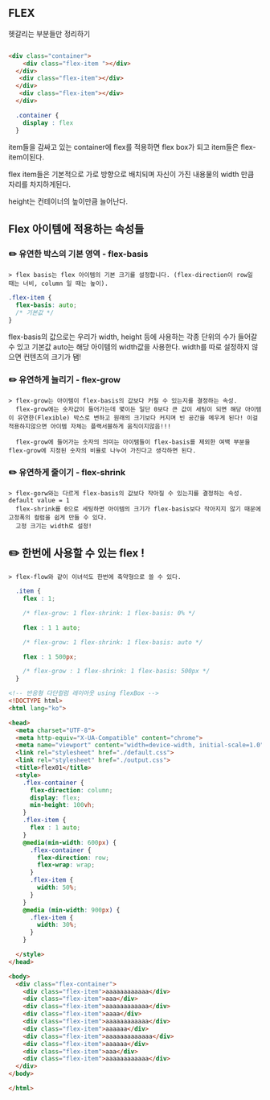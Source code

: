 ## FLEX 

  헷갈리는 부분들만 정리하기 
  ```html

  <div class="container">
      <div class="flex-item "></div>
    </div>
     <div class="flex-item"></div>
    </div>
     <div class="flex-item"></div>
    </div>
  ```
  ```css
    .container {
      display : flex
    }
  ```
  item들을 감싸고 있는 container에 flex를 적용하면 flex box가 되고 item들은 flex-item이된다. 

  flex item들은 기본적으로 가로 방향으로 배치되며 자신이 가진 내용물의 width 만큼 자리를 차지하게된다.

  height는 컨테이너의 높이만큼 늘어난다. 

## Flex 아이템에 적용하는 속성들

  ### ✏️ 유연한 박스의 기본 영역 - flex-basis 

    > flex basis는 flex 아이템의 기본 크기를 설정합니다. (flex-direction이 row일 때는 너비, column 일 때는 높이). 

  ```css
  .flex-item { 
    flex-basis: auto; 
    /* 기본값 */
  }
  ```

  flex-basis의 값으로는 우리가 width, height 등에 사용하는 각종 단위의 수가 들어갈 수 있고 기본값 auto는 해당 아이템의 width값을 사용한다. width를 따로 설정하지 않으면 컨텐츠의 크기가 됌! 

  ### ✏️ 유연하게 늘리기 - flex-grow

    > flex-grow는 아이템이 flex-basis의 값보다 커질 수 있는지를 결정하는 속성.
      flex-grow에는 숫자값이 들어가는데 몇이든 일단 0보다 큰 값이 세팅이 되면 해당 아이템이 유연한(Flexible) 박스로 변하고 원래의 크기보다 커지며 빈 공간을 메우게 된다! 이걸 적용하지않으면 아이템 자체는 플랙서블하게 움직이지않음!!!

      flex-grow에 들어가는 숫자의 의미는 아이템들이 flex-basis를 제외한 여백 부분을 flex-grow에 지정된 숫자의 비율로 나누어 가진다고 생각하면 된다.

  ### ✏️ 유연하게 줄이기 - flex-shrink

    > flex-gorw와는 다르게 flex-basis의 값보다 작아질 수 있는지를 결정하는 속성. default value = 1 
      flex-shrink를 0으로 세팅하면 아이템의 크기가 flex-basis보다 작아지지 않기 때문에 고정폭의 컬럼을 쉽게 만들 수 있다.
      고정 크기는 width로 설정! 

  ## ✏️ 한번에 사용할 수 있는 flex ! 

    > flex-flow와 같이 이녀석도 한번에 축약형으로 쓸 수 있다.

```css
  .item {
    flex : 1; 

    /* flex-grow: 1 flex-shrink: 1 flex-basis: 0% */

    flex : 1 1 auto;

    /* flex-grow: 1 flex-shrink: 1 flex-basis: auto */

    flex : 1 500px;

    /* flex-grow : 1 flex-shrink: 1 flex-basis: 500px */
  }

``` 

```html
<!-- 반응형 다단컬럼 레이아웃 using flexBox -->
<!DOCTYPE html>
<html lang="ko">

<head>
  <meta charset="UTF-8">
  <meta http-equiv="X-UA-Compatible" content="chrome">
  <meta name="viewport" content="width=device-width, initial-scale=1.0">
  <link rel="stylesheet" href="./default.css">
  <link rel="stylesheet" href="./output.css">
  <title>flex01</title>
  <style>
    .flex-container {
      flex-direction: column;
      display: flex; 
      min-height: 100vh;
    }
    .flex-item {
      flex : 1 auto;
    }
    @media(min-width: 600px) {
      .flex-container {
        flex-direction: row;
        flex-wrap: wrap;
      }
      .flex-item {
        width: 50%;
      }
    }
    @media (min-width: 900px) {
      .flex-item {
        width: 30%;
      }
    }

  </style>
</head>

<body>
  <div class="flex-container">
    <div class="flex-item">aaaaaaaaaaaa</div>
    <div class="flex-item">aaa</div>
    <div class="flex-item">aaaaaaaaaaaa</div>
    <div class="flex-item">aaaa</div>
    <div class="flex-item">aaaaaaaaaaaa</div>
    <div class="flex-item">aaaaaa</div>
    <div class="flex-item">aaaaaaaaaaaaa</div>
    <div class="flex-item">aaaaaa</div>
    <div class="flex-item">aaa</div>
    <div class="flex-item">aaaaaaaaaaaa</div>
  </div>
</body>

</html>

```

  

